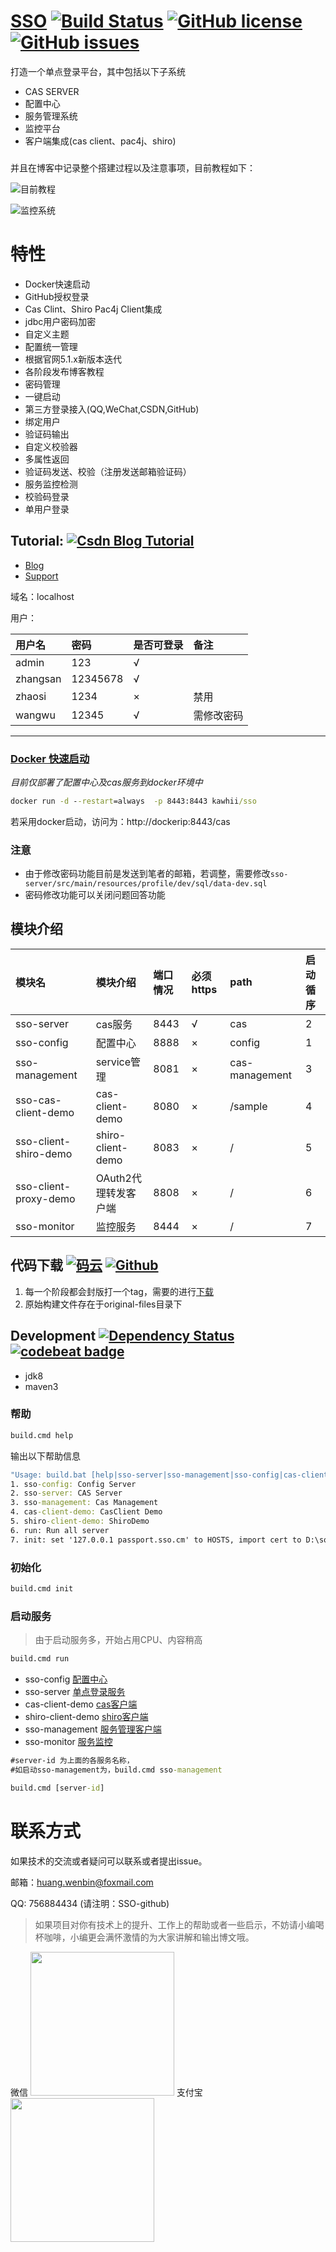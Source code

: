 # [SSO](https://kawhii.github.io/sso/index.html) [![Build Status](https://travis-ci.org/kawhii/sso.svg?branch=master)](https://travis-ci.org/kawhii/sso) [![GitHub license](https://img.shields.io/badge/license-MIT-blue.svg)](https://raw.githubusercontent.com/kawhii/sso/master/LICENSE) [![GitHub issues](https://img.shields.io/github/issues/kawhii/sso.svg)](https://github.com/kawhii/sso/issues)

打造一个单点登录平台，其中包括以下子系统

* CAS SERVER
* 配置中心
* 服务管理系统
* 监控平台
* 客户端集成(cas client、pac4j、shiro)
###
并且在博客中记录整个搭建过程以及注意事项，目前教程如下：

![目前教程](http://img.blog.csdn.net/20171129213711953?watermark/2/text/aHR0cDovL2Jsb2cuY3Nkbi5uZXQvdTAxMDQ3NTA0MQ==/font/5a6L5L2T/fontsize/400/fill/I0JBQkFCMA==/dissolve/70/gravity/SouthEast)

![监控系统](http://img.blog.csdn.net/20171115154701467?watermark/2/text/aHR0cDovL2Jsb2cuY3Nkbi5uZXQvdTAxMDQ3NTA0MQ==/font/5a6L5L2T/fontsize/400/fill/I0JBQkFCMA==/dissolve/70/gravity/SouthEast)

# 特性

* Docker快速启动
* GitHub授权登录
* Cas Clint、Shiro Pac4j Client集成
* jdbc用户密码加密
* 自定义主题
* 配置统一管理
* 根据官网5.1.x新版本迭代
* 各阶段发布博客教程
* 密码管理
* 一键启动
* 第三方登录接入(QQ,WeChat,CSDN,GitHub)
* 绑定用户
* 验证码输出
* 自定义校验器
* 多属性返回
* 验证码发送、校验（注册发送邮箱验证码）
* 服务监控检测
* 校验码登录
* 单用户登录

## Tutorial: [![Csdn Blog Tutorial](https://img.shields.io/badge/csdn%20blog-tutorial-orange.svg)](http://blog.csdn.net/u010475041/article/category/7156505)

* [Blog](http://blog.csdn.net/u010475041/article/category/7156505)
* [Support](https://github.com/kawhii/sso/wiki)

域名：localhost

用户：

| 用户名 |密码|是否可登录|备注|
|:-------|:-------|:-------|:-------|
|admin|123|√||
|zhangsan|12345678|√||
|zhaosi|1234|×|禁用|
|wangwu|12345|√|需修改密码|


---

### [Docker 快速启动](https://hub.docker.com/r/kawhii/sso/)

*目前仅部署了配置中心及cas服务到docker环境中*

```cmd
docker run -d --restart=always  -p 8443:8443 kawhii/sso
```

若采用docker启动，访问为：http://dockerip:8443/cas


### 注意
* 由于修改密码功能目前是发送到笔者的邮箱，若调整，需要修改`sso-server/src/main/resources/profile/dev/sql/data-dev.sql`
* 密码修改功能可以关闭问题回答功能

## 模块介绍


| 模块名 |模块介绍|端口情况|必须https|path|启动循序
|:-------|:-------|:----|:-------|:-----|:--|
|sso-server|cas服务|8443|√|cas|2|
|sso-config|配置中心|8888|×|config|1|
|sso-management|service管理|8081|×|cas-management|3|
|sso-cas-client-demo|cas-client-demo|8080|×|/sample|4|
|sso-client-shiro-demo|shiro-client-demo|8083|×|/|5|
|sso-client-proxy-demo|OAuth2代理转发客户端|8808|×|/|6|
|sso-monitor|监控服务|8444|×|/|7|

## 代码下载 [![码云](https://img.shields.io/badge/download-码云-yellowgreen.svg)](https://git.oschina.net/Kawhi-Carl/sso) [![Github](https://img.shields.io/badge/download-GitHub-brightgreen.svg)](https://github.com/kawhii/sso)

1. 每一个阶段都会封版打一个tag，需要的进行[下载](https://github.com/kawhii/sso/releases)
2. 原始构建文件存在于original-files目录下

## Development [![Dependency Status](https://www.versioneye.com/user/projects/59b6afd60fb24f004e1a656b/badge.svg?style=flat-square)](https://www.versioneye.com/user/projects/59b6afd60fb24f004e1a656b) [![codebeat badge](https://codebeat.co/badges/4b430ffd-0cb8-4310-b081-955a66e65c76)](https://codebeat.co/projects/github-com-laomazi2006-sso-master)

* jdk8
* maven3

### 帮助
```cmd
build.cmd help
```
输出以下帮助信息
```cmd
"Usage: build.bat [help|sso-server|sso-management|sso-config|cas-client-demo|shiro-client-demo|run-all|hosts]"
1. sso-config: Config Server
2. sso-server: CAS Server
3. sso-management: Cas Management
4. cas-client-demo: CasClient Demo
5. shiro-client-demo: ShiroDemo
6. run: Run all server
7. init: set '127.0.0.1 passport.sso.cm' to HOSTS, import cert to D:\soft\work\java\jdk1.8-144\jre\lib\security\cacerts
```

### 初始化

<!--
1. 负责把`passport.sso.com`设置到host文件
2. 把域名自签名证书导入到java环境（提示信息，第一个需要输入密码为**123456**，第二个导入密码为**changeit**）
 -->

```cmd
build.cmd init
```

### 启动服务

> 由于启动服务多，开始占用CPU、内容稍高

```cmd
build.cmd run
```


* sso-config [配置中心](http://localhost:8888/config)
* sso-server [单点登录服务](http://localhost:8443/cas)
* cas-client-demo [cas客户端](http://localhost:8080/sample)
* shiro-client-demo [shiro客户端](http://localhost:8083)
* sso-management [服务管理客户端](http://localhost:8081/cas-management)
* sso-monitor [服务监控](http://localhost:8444)

```cmd
#server-id 为上面的各服务名称，
#如启动sso-management为，build.cmd sso-management

build.cmd [server-id]
```

# 联系方式

如果技术的交流或者疑问可以联系或者提出issue。

邮箱：huang.wenbin@foxmail.com


QQ: 756884434 (请注明：SSO-github)

> 如果项目对你有技术上的提升、工作上的帮助或者一些启示，不妨请小编喝杯咖啡，小编更会满怀激情的为大家讲解和输出博文哦。

微信
<img src="http://img.blog.csdn.net/20170908092906735?watermark/2/text/aHR0cDovL2Jsb2cuY3Nkbi5uZXQvdTAxMDQ3NTA0MQ==/font/5a6L5L2T/fontsize/400/fill/I0JBQkFCMA==/dissolve/70/gravity/SouthEast" width="230" height="230"/>
支付宝
<img src="http://img.blog.csdn.net/20170908100804669?watermark/2/text/aHR0cDovL2Jsb2cuY3Nkbi5uZXQvdTAxMDQ3NTA0MQ==/font/5a6L5L2T/fontsize/400/fill/I0JBQkFCMA==/dissolve/70/gravity/SouthEast" width="230" height="230"/>
